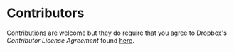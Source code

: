 # Contributors

Contributions are welcome but they do require that you agree to Dropbox's _Contributor License Agreement_ found [here](https://opensource.dropbox.com/cla/).
